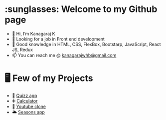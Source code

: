 <h1>:sunglasses:	Welcome to my Github page</h1>

- 👋 Hi, I’m Kanagaraj K
- 👀 Looking for a job in Front end development
- 📕 Good knowledge in HTML, CSS, FlexBox, Bootstarp, JavaScript, React JS, Redux
- 📫 You can reach me @ kanagarajwhb@gmail.com

<h1>🖥️	Few of my Projects</h1>

- 🔔 [Quizz app](https://kanagu555.github.io/Quizz_App)
- ➕ [Calculator](https://kanagu555.github.io/calculator)
- 🎥 [Youtube clone](https://youtube-video-api.vercel.app)
- 🌥️ [Seasons app](https://seasons-app-sigma.vercel.app)

<!---
kanagu555/kanagu555 is a ✨ special ✨ repository because its `README.md` (this file) appears on your GitHub profile.
You can click the Preview link to take a look at your changes.
--->

